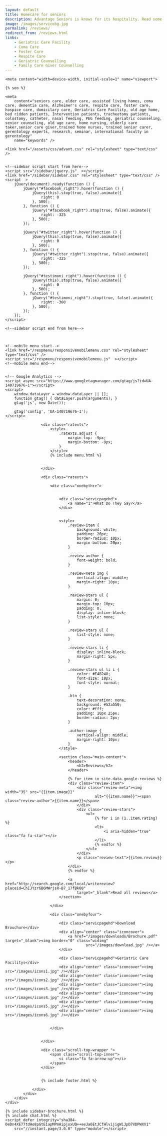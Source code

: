 ```yaml
---
layout: default
title: Homecare for seniors
description: Advantage Seniors is knows for its hospitality. Read some of the reviews by people who opted Advantage Seniors care facility.
image: /images/servicebg.jpg
permalink: /reviews/
redirect_from: /reviews.html
links:
    - Geriatric Care Facility
    - Coma Care
    - Foster Care
    - Respite Care
    - Geriatric Counselling
    - Family Care Giver Counselling
---
```


<head>
    <meta content="text/html; charset=utf-8" http-equiv="Content-Type" />
  <link rel="shortcut icon" href="/images/favicon.ico" type="image/x-icon">
  <link rel="icon" href="/images/favicon.ico" type="image/x-icon">

    <meta content="width=device-width, initial-scale=1" name="viewport">

    {% seo %}

    <meta
        content="seniors care, elder care, assisted living homes, coma care, dementia care, Alzheimer's care, respite care, foster care, hospice care, domicilary care, Geriatric Care Facility, old age home, bed ridden patients, Intervention patients, tracheotomy patients, colostomy, catheter, nasal feeding, PEG feeding, geriatric counseling, senior counseling, old age care, home nursing, elderly care taker,senior care giver,trained home nurses, trained senior carer, gerentology experts, research, seminar, international faculty in gerentology"
        name="keywords" />

    <link href="/assets/css/advant.css" rel="stylesheet" type="text/css" />


    <!--sidebar script start from here-->
    <script src="/sidebar/jquery.js"  ></script>
    <link href="/sidebar/sidebar.css" rel="stylesheet" type="text/css" />
    <script  >
        jQuery(document).ready(function () {
            jQuery("#facebook_right").hover(function () {
                jQuery(this).stop(true, false).animate({
                    right: 0
                }, 500);
            }, function () {
                jQuery("#facebook_right").stop(true, false).animate({
                    right: -325
                }, 500);
            });

            jQuery("#twitter_right").hover(function () {
                jQuery(this).stop(true, false).animate({
                    right: 0
                }, 500);
            }, function () {
                jQuery("#twitter_right").stop(true, false).animate({
                    right: -325
                }, 500);
            });

            jQuery("#testimoni_right").hover(function () {
                jQuery(this).stop(true, false).animate({
                    right: 0
                }, 500);
            }, function () {
                jQuery("#testimoni_right").stop(true, false).animate({
                    right: -300
                }, 500);
            });
        });
    </script>

    <!--sidebar script end from here-->



    <!--mobile menu start-->
    <link href="/respmenu/responsivemobilemenu.css" rel="stylesheet" type="text/css" />
    <script src="/respmenu/responsivemobilemenu.js"  ></script>
    <!--mobile menu end-->


    <!-- Google Analytics -->
    <script async src="https://www.googletagmanager.com/gtag/js?id=UA-140719676-1"></script>
    <script>
        window.dataLayer = window.dataLayer || [];
        function gtag() { dataLayer.push(arguments); }
        gtag('js', new Date());

        gtag('config', 'UA-140719676-1');
    </script>
</head>

<body>
    <div id="servicebg">
        <div id="foot">
            <div id="fix">
                <div id="actual">

                    <div class="ratexts">
                        <style>
                            .ratexts.adjust {
                                margin-top: -9px;
                                margin-bottom: -9px;
                            }
                        </style>
                        {% include menu.html %}


                    </div>

                    <div class="ratexts">

                        <div class="onebythre">


                            <div class="servicpagehd">
                                <a name="1">What Do They Say?</a>
                            </div>


                            <style>
                                .review-item {
                                    background: white;
                                    padding: 20px;
                                    border-radius: 10px;
                                    margin-bottom: 20px;
                                }

                                .review-author {
                                    font-weight: bold;
                                }

                                .review-meta img {
                                    vertical-align: middle;
                                    margin-right: 10px;
                                }

                                .review-stars ul {
                                    margin: 0;
                                    margin-top: 10px;
                                    padding: 0;
                                    display: inline-block;
                                    list-style: none;
                                }

                                .review-stars ul {
                                    list-style: none;
                                }

                                .review-stars li {
                                    display: inline-block;
                                    margin-right: 5px;
                                }

                                .review-stars ul li i {
                                    color: #E4B248;
                                    font-size: 18px;
                                    font-style: normal;
                                }

                                .btn {
                                    text-decoration: none;
                                    background: #52a550;
                                    color: #fff;
                                    padding: 10px 25px;
                                    border-radius: 2px;
                                }

                                .author-image {
                                    vertical-align: middle;
                                    margin-right: 10px;
                                }
                            </style>

                            <section class="main-content">
                                <header>
                                    <h2>Reviews</h2>
                                </header>

                                {% for item in site.data.google-reviews %}
                                <div class="review-item">
                                    <div class="review-meta"><img width="35" src="{{item.image}}"
                                            alt="{{item.name}}"><span class="review-author">{{item.name}}</span>
                                    </div>
                                    <div class="review-stars">
                                        <ul>
                                            {% for i in (1..item.rating) %}
                                            <li>
                                                <i aria-hidden="true" class="fa fa-star"></i>
                                            </li>
                                            {% endfor %}
                                        </ul>
                                    </div>
                                    <p class="review-text">{{item.review}}</p>
                                </div>
                                {% endfor %}

                                <a href="http://search.google.com/local/writereview?placeid=ChIJYzr6B6MWrjsR-B7_17fBkO0"
                                    target="_blank">Read all reviews</a>
                            </section>

                        </div>

                        <div class="onebyfour">

                            <div class="servicpagehd">Download Brouchure</div>
                            <div align="center" class="iconcover">
                                <a href="/images/downloads/Brochure.pdf" target="_blank"><img border="0" class="widimg"
                                        src="/images/download.jpg" /></a>
                            </div>

                            <div class="servicpagehd">Geriatric Care Facilitys</div>
                            <div align="center" class="iconcover"><img src="/images/icons1.jpg" /></div>
                            <div align="center" class="iconcover"><img src="/images/icons2.jpg" /></div>
                            <div align="center" class="iconcover"><img src="/images/icons3.jpg" /></div>
                            <div align="center" class="iconcover"><img src="/images/icons4.jpg" /></div>
                            <div align="center" class="iconcover"><img src="/images/icons5.jpg" /></div>
                            <div align="center" class="iconcover"><img src="/images/icons6.jpg" /></div>


                        </div>


                    </div>

                    <div class="scroll-top-wrapper ">
                        <span class="scroll-top-inner">
                            <i class="fa fa-arrow-up"></i>
                        </span>
                    </div>


                    {% include footer.html %}

                </div>
            </div>
        </div>
    </div>

    {% include sidebar-brochure.html %}
    {% include chat.html %}
    <script defer integrity="sha384-OeDn4XE77tdHo8pGtE1apMPmAipjoxUQ++eeJa6EtJCfHlvijigWiJpD7VDPWXV1"
        src="//instant.page/3.0.0" type="module"></script>
</body>
